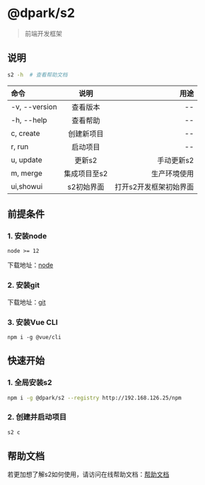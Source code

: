 # @dpark/s2
> 前端开发框架

## 说明
```bash
s2 -h  # 查看帮助文档
```

| 命令          | 说明             | 用途                                                     |
| :------------- | :----------------: | --------------------------------------------------------: |
| -v, --version | 查看版本         | -- |
| -h, --help    | 查看帮助         | -- |
| c, create           | 创建新项目     | -- |
| r, run           | 启动项目     | -- |
| u, update        | 更新s2        | 手动更新s2 |
| m, merge       | 集成项目至s2 | 生产环境使用             |
| ui,showui       | s2初始界面 | 打开s2开发框架初始界面             |

## 前提条件
### 1. 安装node
```
node >= 12
```

下载地址：[node](https://nodejs.org/en/)

### 2. 安装git

下载地址：[git](https://git-scm.com/download/win)

### 3. 安装Vue CLI
```
npm i -g @vue/cli
```


## 快速开始
### 1. 全局安装s2
```bash
npm i -g @dpark/s2 --registry http://192.168.126.25/npm
```
### 2. 创建并启动项目
```bash
s2 c
```

## 帮助文档
若更加想了解s2如何使用，请访问在线帮助文档：[帮助文档](http://192.168.126.25/pldoc/)

